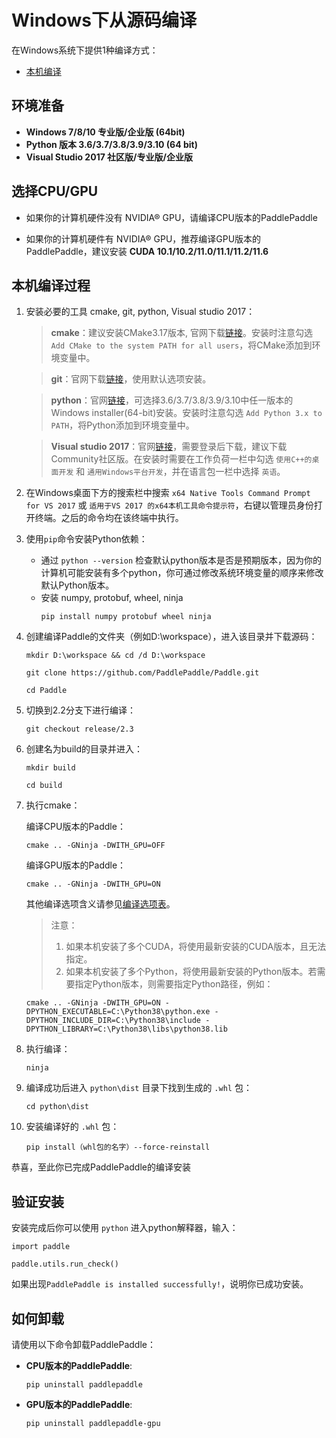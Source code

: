 # **Windows下从源码编译**

在Windows系统下提供1种编译方式：

* [本机编译](#compile_from_host)

## 环境准备

* **Windows 7/8/10 专业版/企业版 (64bit)**
* **Python 版本 3.6/3.7/3.8/3.9/3.10 (64 bit)**
* **Visual Studio 2017 社区版/专业版/企业版**

## 选择CPU/GPU

* 如果你的计算机硬件没有 NVIDIA® GPU，请编译CPU版本的PaddlePaddle

* 如果你的计算机硬件有 NVIDIA® GPU，推荐编译GPU版本的PaddlePaddle，建议安装 **CUDA 10.1/10.2/11.0/11.1/11.2/11.6**

## 本机编译过程

1. 安装必要的工具 cmake, git, python, Visual studio 2017：

    > **cmake**：建议安装CMake3.17版本, 官网下载[链接](https://cmake.org/files/v3.17/cmake-3.17.0-win64-x64.msi)。安装时注意勾选 `Add CMake to the system PATH for all users`，将CMake添加到环境变量中。

    > **git**：官网下载[链接](https://github.com/git-for-windows/git/releases/download/v2.35.1.windows.2/Git-2.35.1.2-64-bit.exe)，使用默认选项安装。

    > **python**：官网[链接](https://www.python.org/downloads/windows/)，可选择3.6/3.7/3.8/3.9/3.10中任一版本的 Windows installer(64-bit)安装。安装时注意勾选 `Add Python 3.x to PATH`，将Python添加到环境变量中。

    > **Visual studio 2017**：官网[链接](https://visualstudio.microsoft.com/zh-hans/vs/older-downloads/#visual-studio-2017-and-other-products)，需要登录后下载，建议下载Community社区版。在安装时需要在工作负荷一栏中勾选 `使用C++的桌面开发` 和 `通用Windows平台开发`，并在语言包一栏中选择 `英语`。

2. 在Windows桌面下方的搜索栏中搜索 `x64 Native Tools Command Prompt for VS 2017` 或 `适用于VS 2017 的x64本机工具命令提示符`，右键以管理员身份打开终端。之后的命令均在该终端中执行。

3. 使用`pip`命令安装Python依赖：
    * 通过 `python --version` 检查默认python版本是否是预期版本，因为你的计算机可能安装有多个python，你可通过修改系统环境变量的顺序来修改默认Python版本。
    * 安装 numpy, protobuf, wheel, ninja
        ```
        pip install numpy protobuf wheel ninja
        ```

4. 创建编译Paddle的文件夹（例如D:\workspace），进入该目录并下载源码：

    ```
    mkdir D:\workspace && cd /d D:\workspace

    git clone https://github.com/PaddlePaddle/Paddle.git

    cd Paddle
    ```

5. 切换到2.2分支下进行编译：

    ```
    git checkout release/2.3
    ```

6. 创建名为build的目录并进入：

    ```
    mkdir build

    cd build
    ```

7. 执行cmake：

    编译CPU版本的Paddle：

    ```
    cmake .. -GNinja -DWITH_GPU=OFF
    ```

    编译GPU版本的Paddle：

    ```
    cmake .. -GNinja -DWITH_GPU=ON
    ```

    其他编译选项含义请参见[编译选项表](https://www.paddlepaddle.org.cn/documentation/docs/zh/develop/install/Tables.html#Compile)。

    > 注意：
    > 1. 如果本机安装了多个CUDA，将使用最新安装的CUDA版本，且无法指定。
    > 2. 如果本机安装了多个Python，将使用最新安装的Python版本。若需要指定Python版本，则需要指定Python路径，例如：
    ```
    cmake .. -GNinja -DWITH_GPU=ON -DPYTHON_EXECUTABLE=C:\Python38\python.exe -DPYTHON_INCLUDE_DIR=C:\Python38\include -DPYTHON_LIBRARY=C:\Python38\libs\python38.lib
    ```

8. 执行编译：

    ```
    ninja
    ```

9. 编译成功后进入 `python\dist` 目录下找到生成的 `.whl` 包：

    ```
    cd python\dist
    ```

10. 安装编译好的 `.whl` 包：

    ```
    pip install（whl包的名字）--force-reinstall
    ```

恭喜，至此你已完成PaddlePaddle的编译安装


## **验证安装**

安装完成后你可以使用 `python` 进入python解释器，输入：

```
import paddle
```

```
paddle.utils.run_check()
```

如果出现`PaddlePaddle is installed successfully!`，说明你已成功安装。

## **如何卸载**
请使用以下命令卸载PaddlePaddle：

* **CPU版本的PaddlePaddle**:
    ```
    pip uninstall paddlepaddle
    ```

* **GPU版本的PaddlePaddle**:
    ```
    pip uninstall paddlepaddle-gpu
    ```
